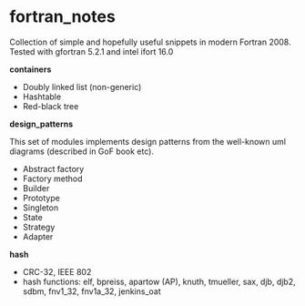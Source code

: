 # fortran_notes #

Collection of simple and hopefully useful snippets in modern Fortran 2008.
Tested with gfortran 5.2.1 and intel ifort 16.0

**containers**

* Doubly linked list (non-generic)
* Hashtable
* Red-black tree

**design_patterns**

  This set of modules implements design patterns from the well-known uml diagrams (described in GoF book etc).

* Abstract factory
* Factory method
* Builder
* Prototype
* Singleton
* State
* Strategy
* Adapter

**hash**

* CRC-32, IEEE 802
* hash functions: elf, bpreiss, apartow (AP), knuth, tmueller, sax, djb, djb2, sdbm, fnv1_32, fnv1a_32, jenkins_oat
